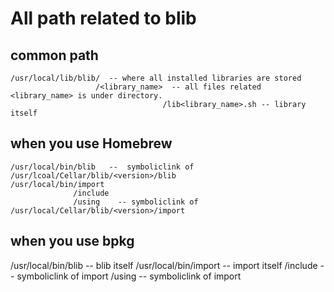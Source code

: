 # All path related to blib

  ## common path
    /usr/local/lib/blib/  -- where all installed libraries are stored
                       /<library_name>  -- all files related <library_name> is under directory.
                                      /lib<library_name>.sh -- library itself

  ## when you use Homebrew

    /usr/local/bin/blib   --  symboliclink of /usr/lcoal/Cellar/blib/<version>/blib
    /usr/local/bin/import
                  /include
                  /using    -- symboliclink of /usr/local/Cellar/blib/<version>/import

  ## when you use bpkg

  /usr/local/bin/blib -- blib itself
  /usr/local/bin/import -- import itself
                /include  -- symboliclink of import
                /using    -- symboliclink of import
